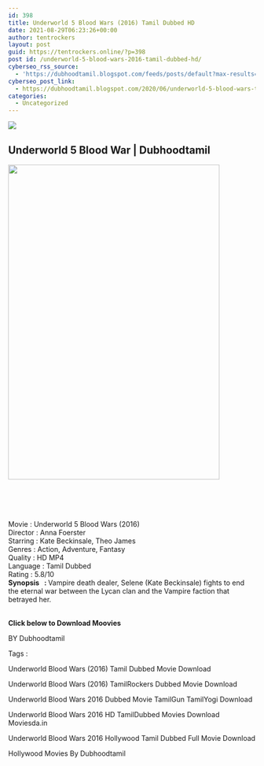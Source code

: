 ```yaml
---
id: 398
title: Underworld 5 Blood Wars (2016) Tamil Dubbed HD
date: 2021-08-29T06:23:26+00:00
author: tentrockers
layout: post
guid: https://tentrockers.online/?p=398
post id: /underworld-5-blood-wars-2016-tamil-dubbed-hd/
cyberseo_rss_source:
  - 'https://dubhoodtamil.blogspot.com/feeds/posts/default?max-results=150&start-index=151'
cyberseo_post_link:
  - https://dubhoodtamil.blogspot.com/2020/06/underworld-5-blood-wars-tamil.html
categories:
  - Uncategorized
---
```

<div class="media_block">
  <img src="https://1.bp.blogspot.com/-7D6ecfsZlc0/XuIFUtNdB9I/AAAAAAAABbw/DNPnVjCgyaUZqA-x8-CakVMskDBmAgnAwCNcBGAsYHQ/s72-c/Underworld-5-Blood-Wars-Blue-Eyes.jpg" class="media_thumbnail" />
</div>

<div dir="ltr" trbidi="on" readability="17.917441860465">
  <h2>
    <span>Underworld 5 Blood War | Dubhoodtamil</span>
  </h2>
  
  <div class="separator">
    <a href="https://1.bp.blogspot.com/-7D6ecfsZlc0/XuIFUtNdB9I/AAAAAAAABbw/DNPnVjCgyaUZqA-x8-CakVMskDBmAgnAwCNcBGAsYHQ/s1600/Underworld-5-Blood-Wars-Blue-Eyes.jpg" imageanchor="1"><img loading="lazy" border="0" data-original-height="1500" data-original-width="1012" height="640" src="https://1.bp.blogspot.com/-7D6ecfsZlc0/XuIFUtNdB9I/AAAAAAAABbw/DNPnVjCgyaUZqA-x8-CakVMskDBmAgnAwCNcBGAsYHQ/s640/Underworld-5-Blood-Wars-Blue-Eyes.jpg" width="430" /></a>
  </div>
  
  <p>
    <span><br /></span><br /> <span><br /></span><br /> <span>Movie<span> </span>:<span> </span>Underworld 5 Blood Wars (2016)</span><br /><span>Director</span><span> </span><span>:</span><span> </span><span>Anna Foerster</span><br /><span>Starring</span><span> </span><span>:</span><span> </span><span>Kate Beckinsale, Theo James</span><br /><span>Genres</span><span> </span><span>:</span><span> </span><span>Action, Adventure, Fantasy</span><br /><span>Quality</span><span> </span><span>:</span><span> </span><span>HD MP4</span><br /><span>Language</span><span> </span><span>:</span><span> </span><span>Tamil Dubbed</span><br /><span>Rating</span><span> </span><span>:</span><span> </span><span>5.8/10</span><br /><span><b>Synopsis&nbsp; &nbsp;: </b>Vampire death dealer, Selene (Kate Beckinsale) fights to end the eternal war between the Lycan clan and the Vampire faction that betrayed her.</span><br /><span><br /></span>
  </p>
  
  <p>
    <span><b>Click below to Download Moovies</b></span>
  </p>
  
  <p>
    <span>BY Dubhoodtamil</span>
  </p>
  
  <p>
    <span>Tags :</span>
  </p>
  
  <p>
    <span>Underworld Blood Wars (2016) Tamil Dubbed Movie Download</span>
  </p>
  
  <p>
    <span>Underworld Blood Wars (2016) TamilRockers Dubbed Movie Download</span>
  </p>
  
  <p>
    <span>Underworld Blood Wars 2016 Dubbed Movie TamilGun TamilYogi Download</span>
  </p>
  
  <p>
    <span>Underworld Blood Wars 2016 HD TamilDubbed Movies Download Moviesda.in</span>
  </p>
  
  <p>
    <span>Underworld Blood Wars 2016 Hollywood Tamil Dubbed Full Movie Download</span>
  </p>
  
  <p>
    <span>Hollywood Movies By Dubhoodtamil</span>
  </p>
</div>